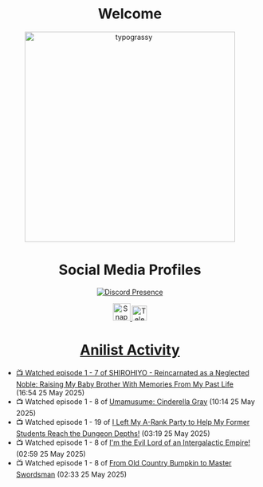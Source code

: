 <div align="center">

# Welcome
<a href="https://github.com/kawarimidoll/typograssy">
    <img alt="typograssy" src="https://typograssy.deno.dev/api?text=%E3%82%88%E3%81%86%E3%81%93%E3%81%9D%E3%81%BF%E3%81%AA%E3%81%95%E3%82%93%20-%20Sheby--&&l0=none&l1=82d9d0&l2=027353&l3=038c4c&l4=01402e&bg=none&frame=none&speed=100&comment=" width="421.99">
</a>

</div>

<div align="center">

# Social Media Profiles

[![Discord Presence](https://lanyard.cnrad.dev/api/612532963938271232)](https://discord.com/users/612532963938271232)


<a href="https://www.snapchat.com/add/a.sheby" title="Snapchat Profile">
    <img src="https://www.freepnglogos.com/uploads/snapchat-logo-png-0.png" width="35" alt="Snapchat Logo" />


<a href="https://t.me/ASheby" title="Telegram Profile">
    <img src="https://www.freepnglogos.com/uploads/telegram-logo-png-0.png" width="30" alt="Telegram Logo" />


</div>

<div align="center">

# Anilist Activity

</div>

<!-- ANILIST_ACTIVITY:start -->

-   📺 Watched episode 1 - 7 of [SHIROHIYO - Reincarnated as a Neglected Noble: Raising My Baby Brother With Memories From My Past Life](https://anilist.co/anime/179541) (16:54 25 May 2025)
-   📺 Watched episode 1 - 8 of [Umamusume: Cinderella Gray](https://anilist.co/anime/180516) (10:14 25 May 2025)
-   📺 Watched episode 1 - 19 of [I Left My A-Rank Party to Help My Former Students Reach the Dungeon Depths!](https://anilist.co/anime/180812) (03:19 25 May 2025)
-   📺 Watched episode 1 - 8 of [I'm the Evil Lord of an Intergalactic Empire!](https://anilist.co/anime/183274) (02:59 25 May 2025)
-   📺 Watched episode 1 - 8 of [From Old Country Bumpkin to Master Swordsman](https://anilist.co/anime/179955) (02:33 25 May 2025)

<!-- ANILIST_ACTIVITY:end -->
